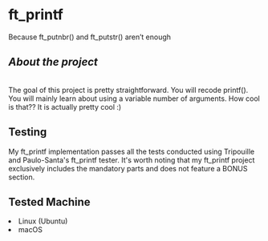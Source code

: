<h1>ft_printf</h1>
<p>Because ft_putnbr() and ft_putstr() aren’t enough</p>
<h2><i>About the project</i></h2><br>
The goal of this project is pretty straightforward. You will recode printf().
You will mainly learn about using a variable number of arguments. How cool is that??
It is actually pretty cool :)</p>

<h2>Testing</h2>
<p>My ft_printf implementation passes all the tests conducted using Tripouille and Paulo-Santa's ft_printf tester. It's worth noting that my ft_printf project exclusively includes the mandatory parts and does not feature a BONUS section.</p>



<h2>Tested Machine</h2>
<li>Linux (Ubuntu)</li>
<li>macOS</li>
